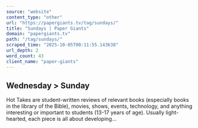 ```yaml
---
source: "website"
content_type: "other"
url: "https://papergiants.tv/tag/sundays/"
title: "Sundays | Paper Giants"
domain: "papergiants.tv"
path: "/tag/sundays/"
scraped_time: "2025-10-05T00:11:55.143638"
url_depth: 2
word_count: 43
client_name: "paper-giants"
---
```


## Wednesday > Sunday

Hot Takes are student-written reviews of relevant books (especially books in the library of the Bible), movies, shows, events, technology, and anything interesting or important to students (13-17 years of age). Usually light-hearted, each piece is all about developing...